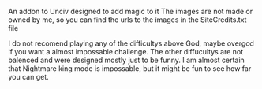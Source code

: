 An addon to Unciv designed to add magic to it
The images are not made or owned by me, so you can find the urls to the images in the SiteCredits.txt file

I do not recomend playing any of the difficultys above God, maybe overgod if you want a almost impossable challenge. The other diffucultys are not balenced and were designed mostly just to be funny. I am almost certain that Nightmare king mode is impossable, but it might be fun to see how far you can get.